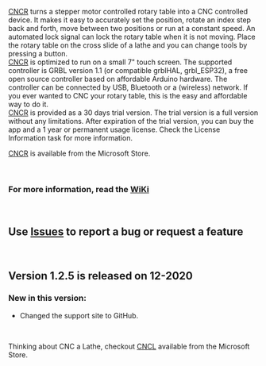 [CNCR](https://www.microsoft.com/store/apps/9N7HPG47XK0G) turns a stepper motor controlled rotary table into a CNC controlled device. It makes it easy to accurately set the position, rotate an index step back and forth, move between two positions or run at a constant speed. An automated lock signal can lock the rotary table when it is not moving. Place the rotary table on the cross slide of a lathe and you can change tools by pressing a button.  
[CNCR](https://www.microsoft.com/store/apps/9N7HPG47XK0G) is optimized to run on a small 7" touch screen. The supported controller is GRBL version 1.1 (or compatible grblHAL, grbl_ESP32), a free open source controller based on affordable Arduino hardware. The controller can be connected by USB, Bluetooth or a (wireless) network. If you ever wanted to CNC your rotary table, this is the easy and affordable way to do it.  
[CNCR](https://www.microsoft.com/store/apps/9N7HPG47XK0G) is provided as a 30 days trial version. The trial version is a full version without any limitations. After expiration of the trial version, you can buy the app and a 1 year or permanent usage license. Check the License Information task for more information.  

[CNCR](https://www.microsoft.com/store/apps/9N7HPG47XK0G) is available from the Microsoft Store.
<p>&nbsp;</p> 

### For more information, read the [WiKi](https://github.com/MetalWorkerTools/CNCR/wiki)
<p>&nbsp;</p>

## Use [**Issues**](https://github.com/MetalWorkerTools/CNCR/issues) to report a bug or request a feature 
<p>&nbsp;</p>

## Version 1.2.5 is released on 12-2020  

### New in this version:
* Changed the support site to GitHub.
  
<p>&nbsp;</p>  

Thinking about CNC a Lathe, checkout [CNCL](https://www.microsoft.com/store/apps/9P42TB5T697H) available from the Microsoft Store.  

